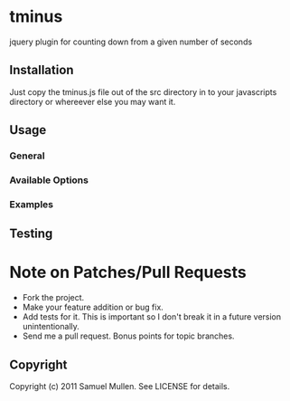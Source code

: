 # tminus

jquery plugin for counting down from a given number of seconds

## Installation

Just copy the tminus.js file out of the src directory in to your javascripts directory or whereever else you may want it.

## Usage

### General

### Available Options

### Examples

## Testing

# Note on Patches/Pull Requests

* Fork the project.
* Make your feature addition or bug fix.
* Add tests for it. This is important so I don't break it in a
  future version unintentionally.
* Send me a pull request. Bonus points for topic branches.

## Copyright

Copyright (c) 2011 Samuel Mullen. See LICENSE for details.

